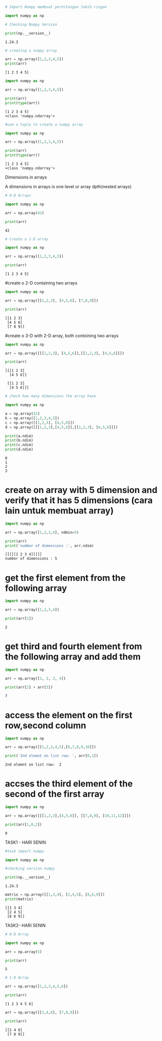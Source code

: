 ```python
# Import Numpy membuat perhitungan lebih ringan

import numpy as np
```


```python
# Checking Numpy Version

print(np.__version__)
```

    1.24.3
    


```python
# creating a numpy array

arr = np.array([1,2,3,4,5])
print(arr)
```

    [1 2 3 4 5]
    


```python
import numpy as np

arr = np.array([1,2,3,4,5])

print(arr)
print(type(arr))
```

    [1 2 3 4 5]
    <class 'numpy.ndarray'>
    


```python
#use a tuple to create a numpy array

import numpy as np

arr = np.array((1,2,3,4,5))

print(arr)
print(type(arr))
```

    [1 2 3 4 5]
    <class 'numpy.ndarray'>
    

Dimensions in arrays

A dimensions in arrays is one level or array dpth(nested arrays)


```python
# 0-D Arrays
```


```python
import numpy as np

arr = np.array(42)

print(arr)
```

    42
    


```python
# Create o 1-D array

import numpy as np

arr = np.array([1,2,3,4,5])

print(arr)
```

    [1 2 3 4 5]
    

#create o 2-D containing two arrays


```python
import numpy as np

arr = np.array([[1,2,3], [4,5,6], [7,8,9]])

print(arr)
```

    [[1 2 3]
     [4 5 6]
     [7 8 9]]
    

#create o 3-D with 2-D array, both contoining two arrays


```python
import numpy as np

arr = np.array([[[1,2,3], [4,5,6]],[[1,2,3], [4,5,6]]])

print(arr)
```

    [[[1 2 3]
      [4 5 6]]
    
     [[1 2 3]
      [4 5 6]]]
    


```python
# check how many dimensions the array have

import numpy as np

a = np.array(42)
b = np.array([1,2,3,4,5])
c = np.array([[1,2,3], [4,5,6]])
d = np.array([[[1,2,3],[4,5,6]],[[1,2,3], [4,5,6]]])

print(a.ndim)
print(b.ndim)
print(c.ndim)
print(d.ndim)
```

    0
    1
    2
    3
    

# create on array with 5 dimension and verify that it has 5 dimensions (cara lain untuk membuat array)


```python
import numpy as np

arr = np.array([1,2,3,4], ndmin=5)

print(arr)
print('number of dimensions :', arr.ndim)
```

    [[[[[1 2 3 4]]]]]
    number of dimensions : 5
    

# get the first element from the following array


```python
import numpy as np

arr = np.array([1,2,3,4])

print(arr[1])
```

    2
    

# get third and fourth element from the following array and add them


```python
import numpy as np

arr = np.array([1, 2, 3, 4])

print(arr[2] + arr[3])
```

    7
    

# access the element on the first row,second column


```python
import numpy as np

arr = np.array([[1,2,3,4,5],[6,7,8,9,10]])

print('2nd elemnt on list row: ', arr[0,1])
```

    2nd elemnt on list row:  2
    

# accses the third element of the second of the first array


```python
import numpy as np

arr = np.array([[[1,2,3],[4,5,6]], [[7,8,9], [10,11,12]]])

print(arr[1,0,2])
```

    9
    

TASK1 - HARI SENIN


```python
#task import numpy

import numpy as np
```


```python
#checking version numpy

print(np.__version__)
```

    1.24.3
    


```python
matrix = np.array([[1,3,4], [2,4,5], [8,6,9]])
print(matrix)
```

    [[1 3 4]
     [2 4 5]
     [8 6 9]]
    

TASK2- HARI SENIN


```python
# 0-D Array

import numpy as np

arr = np.array(5)

print(arr)
```

    5
    


```python
# 1-D Array

arr = np.array([1,2,3,4,5,6])

print(arr)
```

    [1 2 3 4 5 6]
    


```python
arr = np.array([[1,4,6], [7,8,9]])

print(arr)
```

    [[1 4 6]
     [7 8 9]]
    


```python

```
